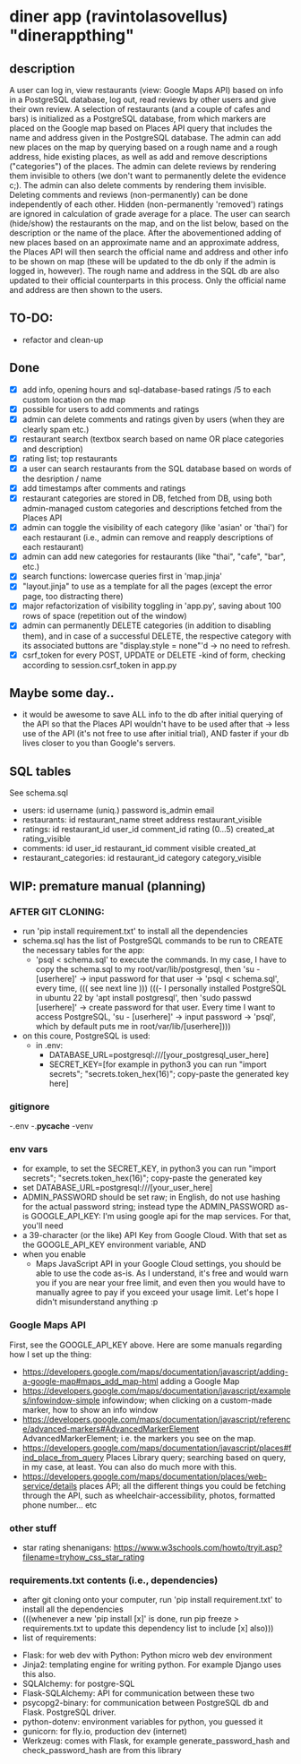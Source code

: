 # diner app (ravintolasovellus) "dinerappthing"
## description
A user can log in, view restaurants (view: Google Maps API) based on info in a PostgreSQL database, log out, read reviews by other users and give their own review.
A selection of restaurants (and a couple of cafes and bars) is initialized as a PostgreSQL database, from which markers are placed
on the Google map based on Places API query that includes the name and address given in the PostgreSQL database.
The admin can add new places on the map by querying based on a rough name and a rough address, hide existing places, as well as add and remove descriptions ("categories") of the places. The admin can delete reviews by rendering them invisible to others (we don't want to permanently delete the evidence c;). The admin can also delete comments by rendering them invisible. Deleting comments and reviews (non-permanently) can be done independently of each other. Hidden (non-permanently 'removed') ratings are ignored in calculation of grade average for a place.
The user can search (hide/show) the restaurants on the map, and on the list below, based on the description or the name of the place. After the abovementioned adding of new places based on an approximate name and an approximate address, the Places API will then search the official name and address and other info to be shown on map (these will be updated to the db only if the admin is logged in, however). The rough name and address in the SQL db are also updated to their official counterparts in this process. Only the official name and address are then shown to the users.

## TO-DO:

- refactor and clean-up

## Done
- [x] add info, opening hours and sql-database-based ratings /5 to each custom location on the map
- [x] possible for users to add comments and ratings
- [x] admin can delete comments and ratings given by users (when they are clearly spam etc.)
- [x] restaurant search (textbox search based on name OR place categories and description)
- [x] rating list; top restaurants
- [x] a user can search restaurants from the SQL database based on words of the desription / name
- [x] add timestamps after comments and ratings
- [x] restaurant categories are stored in DB, fetched from DB, using both admin-managed custom categories and descriptions fetched from the Places API
- [x] admin can toggle the visibility of each category (like 'asian' or 'thai') for each restaurant (i.e., admin can remove and reapply descriptions of each restaurant)
- [x] admin can add new categories for restaurants (like "thai", "cafe", "bar", etc.)
- [x] search functions: lowercase queries first in 'map.jinja'
- [x] "layout.jinja" to use as a template for all the pages (except the error page, too distracting there)
- [x] major refactorization of visibility toggling in 'app.py', saving about 100 rows of space (repetition out of the window)
- [x] admin can permanently DELETE categories (in addition to disabling them), and in case of a successful DELETE, the respective category with its associated buttons are "display.style = none"'d -> no need to refresh.
- [x] csrf_token for every POST, UPDATE or DELETE -kind of form, checking according to session.csrf_token in app.py

## Maybe some day..
- it would be awesome to save ALL info to the db after initial querying of the API so that the Places API wouldn't have to be used after that -> less use of the API (it's not free to use after initial trial), AND faster if your db lives closer to you than Google's servers.

## SQL tables
See schema.sql
- users:         id      username (uniq.)    password            is_admin            email               
- restaurants:   id      restaurant_name     street address      restaurant_visible
- ratings:       id      restaurant_id       user_id             comment_id          rating (0...5)  created_at  rating_visible
- comments:      id      user_id             restaurant_id       comment             visible         created_at
- restaurant_categories: id  restaurant_id   category            category_visible

## WIP: premature manual (planning)
### AFTER GIT CLONING:
- run 'pip install requirement.txt' to install all the dependencies
- schema.sql has the list of PostgreSQL commands to be run to CREATE the necessary tables for the app:
    * 'psql < schema.sql' to execute the commands. In my case, I have to copy the schema.sql to my root/var/lib/postgresql, then 'su - \[userhere\]' -> input password for that user -> 'psql < schema.sql', every time, ((( see next line )))
(((- I personally installed PostgreSQL in ubuntu 22 by 'apt install postgresql', then 'sudo passwd \[userhere\]' -> create password for that user. Every time I want to access PostgreSQL, 'su - \[userhere\]' -> input password -> 'psql', which by default puts me in root/var/lib/\[userhere\])))
- on this coure, PostgreSQL is used:
    * in .env:
        * DATABASE_URL=postgresql:///\[your_postgresql_user_here\]
        * SECRET_KEY=\[for example in python3 you can run "import secrets"; "secrets.token_hex(16)"; copy-paste the generated key here\]

### gitignore
-.env
-.__pycache__
-venv

### env vars
- for example, to set the SECRET_KEY, in python3 you can run "import secrets"; "secrets.token_hex(16)"; copy-paste the generated key
- set DATABASE_URL=postgresql:///\[your_user_here\]
- ADMIN_PASSWORD should be set raw; in English, do not use hashing for the actual password string; instead type the ADMIN_PASSWORD as-is
GOOGLE_API_KEY: I'm using google api for the map services. For that, you'll need 
- a 39-character (or the like) API Key from Google Cloud. With that set as the GOOGLE_API_KEY environment variable, AND 
- when you enable 
    - Maps JavaScript API in your Google Cloud settings, 
you should be able to use the code as-is. As I understand, it's free and would warn you if you are near your free limit, and even then you would have to manually agree to pay if you exceed your usage limit. Let's hope I didn't misunderstand anything :p

### Google Maps API
First, see the GOOGLE_API_KEY above.
Here are some manuals regarding how I set up the thing:
- https://developers.google.com/maps/documentation/javascript/adding-a-google-map#maps_add_map-html adding a Google Map
- https://developers.google.com/maps/documentation/javascript/examples/infowindow-simple infowindow; when clicking on a custom-made marker, how to show an info window
- https://developers.google.com/maps/documentation/javascript/reference/advanced-markers#AdvancedMarkerElement AdvancedMarkerElement; i.e. the markers you see on the map.
- https://developers.google.com/maps/documentation/javascript/places#find_place_from_query Places Library query; searching based on query, in my case, at least. You can also do much more with this.
- https://developers.google.com/maps/documentation/places/web-service/details places API; all the different things you could be fetching through the API, such as wheelchair-accessibility, photos, formatted phone number... etc

### other stuff
- star rating shenanigans: https://www.w3schools.com/howto/tryit.asp?filename=tryhow_css_star_rating

### requirements.txt contents (i.e., dependencies)
- after git cloning onto your computer, run 'pip install requirement.txt' to install all the dependencies
- (((whenever a new 'pip install \[x\]' is done, run pip freeze > requirements.txt to update this dependency list to include \[x\] also)))
- list of requirements:
* Flask: for web dev with Python: Python micro web dev environment
* Jinja2: templating engine for writing python. For example Django uses this also.
* SQLAlchemy: for postgre-SQL
* Flask-SQLAlchemy: API for communication between these two
* psycopg2-binary: for communication between PostgreSQL db and Flask. PostgreSQL driver.
* python-dotenv: environment variables for python, you guessed it
* gunicorn: for fly.io, production dev (internet)
* Werkzeug: comes with Flask, for example generate_password_hash and check_password_hash are from this library